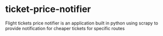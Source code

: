 # ticket-price-notifier
Flight tickets price notifier is an application built in python using scrapy to provide notification for cheaper tickets for specific routes

